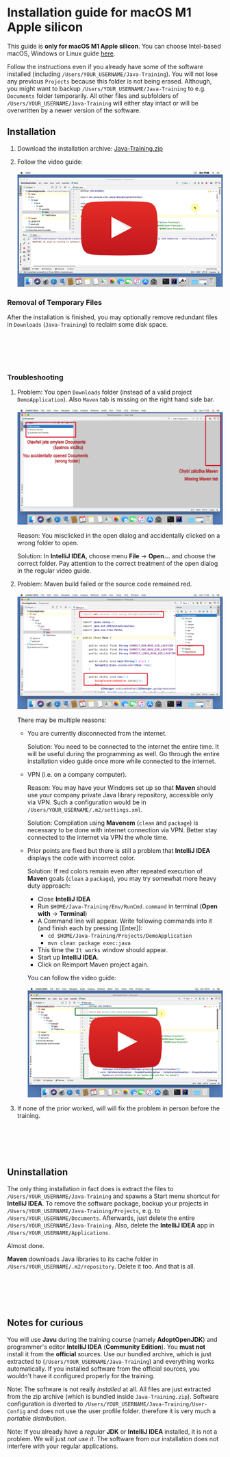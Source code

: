Installation guide for macOS M1 Apple silicon
=============================================

This guide is **only for macOS M1 Apple silicon**.
You can choose Intel-based macOS, Windows or Linux guide [here](../).

Follow the instructions even if you already have some of the software installed
(including `/Users/YOUR_USERNAME/Java-Training`). You will not lose any previous `Projects` because this folder is not being erased.
Although, you might want to backup `/Users/YOUR_USERNAME/Java-Training` to e.g. `Documents` folder temporarily.
All other files and subfolders of `/Users/YOUR_USERNAME/Java-Training` will either stay intact or will be overwritten by a newer version of the software.



Installation
------------

1. Download the installation archive:
   [Java-Training.zip](https://github.com/czechitas/java-install/releases/download/2021-jaro/community/mac-arm/Java-Training.zip)


2. Follow the video guide:

    <a href="https://www.youtube.com/watch?v=0L5WAANyGGs">
        <img src="img/video-screenshot.jpg"/>
    </a>



### Removal of Temporary Files

After the installation is finished, you may optionally remove redundant files in `Downloads` (`Java-Training`) to reclaim some disk space.



<br/><br/><br/><br/>



### Troubleshooting

1.  Problem: You open `Downloads` folder (instead of a valid project `DemoApplication`). Also `Maven` tab is missing on the right hand side bar.

    <a href="img/imported-wrong-folder.png">
        <img src="img/imported-wrong-folder-thumbnail.png"/>
    </a>

    Reason: You misclicked in the open dialog and accidentally clicked on a wrong folder to open.

    Solution: In **IntelliJ IDEA**, choose menu **File** -> **Open...** and choose the correct folder. Pay attention to the correct treatment of the open dialog in the regular video guide.


2.  Problem: Maven build failed or the source code remained red.

    <a href="img/missing-dependencies.png">
        <img src="img/missing-dependencies-thumbnail.png"/>
    </a>

    There may be multiple reasons:
    - You are currently disconnected from the internet.

      Solution: You need to be connected to the internet the entire time. It will be useful during the programming as well.
      Go through the entire installation video guide once more while connected to the internet.

    - VPN (i.e. on a company computer).

      Reason: You may have your Windows set up so that **Maven** should use your company private Java library repository, accessible only via VPN. Such a configuration would be in `/Users/YOUR_USERNAME/.m2/settings.xml`.

      Solution: Compilation using **Mavenem** (`clean` and `package`) is necessary to be done with internet connection via VPN. Better stay connected to the internet via VPN the whole time.

    - Prior points are fixed but there is still a problem that **IntelliJ IDEA** displays the code with incorrect color.

      Solution: If red colors remain even after repeated execution of **Maven** goals (`clean` a `package`), you may try somewhat more heavy duty approach:
        - Close **IntelliJ IDEA**
        - Run `$HOME/Java-Training/Env/RunCmd.command` in terminal (**Open with** -> **Terminal**)
        - A Command line will appear. Write following commands into it (and finish each by pressing [Enter]):
            - `cd $HOME/Java-Training/Projects/DemoApplication`
            - `mvn clean package exec:java`
        - This time the `It works` window should appear.
        - Start up **IntelliJ IDEA**.
        - Click on Reimport Maven project again.

        You can follow the video guide:

        <a href="https://www.youtube.com/watch?v=eTjTplwQSyE">
            <img src="img/video-maven_troubleshooting-screenshot.png"/>
        </a>


3. If none of the prior worked, will will fix the problem in person before the training.



<br/><br/><br/><br/>



Uninstallation
--------------

The only thing installation in fact does is extract the files to `/Users/YOUR_USERNAME/Java-Training` and spawns a Start menu shortcut for **IntelliJ IDEA**.
To remove the software package, backup your projects in `/Users/YOUR_USERNAME/Java-Training/Projects`, e.g. to `/Users/YOUR_USERNAME/Documents`.
Afterwards, just delete the entire `/Users/YOUR_USERNAME/Java-Training`.
Also, delete the **IntelliJ IDEA** app in `/Users/YOUR_USERNAME/Applications`.

Almost done.

**Maven** downloads Java libraries to its cache folder in `/Users/YOUR_USERNAME/.m2/repository`. Delete it too.
And that is all.



<br/><br/><br/><br/>



Notes for curious
-----------------

You will use **Javu** during the training course (namely **AdoptOpenJDK**) and programmer's editor **IntelliJ IDEA** (**Community Edition**).
You **must not** install it from the **official** sources.
Use our bundled archive, which is just extracted to (`/Users/YOUR_USERNAME/Java-Training`) and everything works automatically.
If you installed software from the official sources, you wouldn't have it configured properly for the training.

Note: The software is not really *installed* at all. All files are just extracted from the zip archive (which is bundled inside `Java-Training.zip`).
Software configuration is diverted to `/Users/YOUR_USERNAME/Java-Training/User-Config` and does not use the user profile folder.
therefore it is very much a *portable distribution*.

Note: If you already have a *regular* **JDK** or **IntelliJ IDEA** installed, it is not a problem. We will just *not use it*.
The software from our installation does not interfere with your regular applications.
